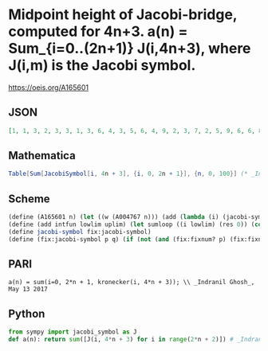 # Midpoint height of Jacobi\-bridge, computed for 4n\+3\. a\(n\) \= Sum\_\{i\=0\.\.\(2n\+1\)\} J\(i,4n\+3\), where J\(i,m\) is the Jacobi symbol\.
https://oeis.org/A165601
## JSON
```JSON
[1, 1, 3, 2, 3, 3, 1, 3, 6, 4, 3, 5, 6, 4, 9, 2, 3, 7, 2, 5, 9, 6, 6, 8, 0, 5, 9, 8, 6, 10, 6, 5, 15, 2, 9, 10, 0, 7, 12, 10, 3, 11, 6, 2, 15, 8, 6, 13, 12, 9, 12, 0, 9, 14, 12, 7, 15, 12, 6, 15, 1, 6, 21, 12, 12, 13, 6, 11, 0, 6, 9, 14, 12, 8, 24, 10, 9, 19, 0, 10, 12, 12, 9, 18, 18, 1, 15]
```
## Mathematica
```Mathematica
Table[Sum[JacobiSymbol[i, 4n + 3], {i, 0, 2n + 1}], {n, 0, 100}] (* _Indranil Ghosh_, May 13 2017 *)
```
## Scheme
```Scheme
(define (A165601 n) (let ((w (A004767 n))) (add (lambda (i) (jacobi-symbol i w)) 0 (/ (-1+ w) 2))))
(define (add intfun lowlim uplim) (let sumloop ((i lowlim) (res 0)) (cond ((> i uplim) res) (else (sumloop (1+ i) (+ res (intfun i)))))))
(define jacobi-symbol fix:jacobi-symbol)
(define (fix:jacobi-symbol p q) (if (not (and (fix:fixnum? p) (fix:fixnum? q) (fix:= 1 (fix:and q 1)))) (error "fix:jacobi-symbol: args must be fixnums, and 2. arg should be odd: " p q) (let loop ((p p) (q q) (s 0)) (cond ((fix:zero? p) 0) ((fix:= 1 p) (fix:- 1 (fix:and s 2))) ((fix:= 1 (fix:and p 1)) (loop (fix:remainder q p) p (fix:xor s (fix:and p q)))) (else (loop (fix:lsh p -1) q (fix:xor s (fix:xor q (fix:lsh q -1)))))))))
```
## PARI
```PARI
a(n) = sum(i=0, 2*n + 1, kronecker(i, 4*n + 3)); \\ _Indranil Ghosh_, May 13 2017
```
## Python
```Python
from sympy import jacobi_symbol as J
def a(n): return sum([J(i, 4*n + 3) for i in range(2*n + 2)]) # _Indranil Ghosh_, May 13 2017
```
